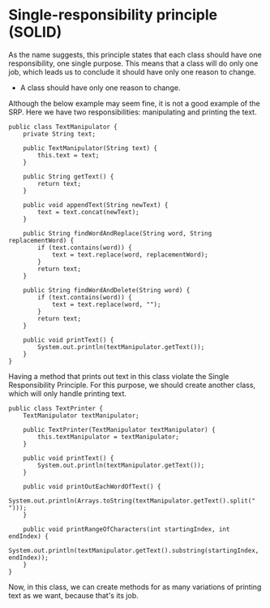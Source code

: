 # Single-responsibility principle (SOLID)

As the name suggests, this principle states that each class should have one responsibility, one single purpose. This means that a class will do only one job, which leads us to conclude it should have only one reason to change.

- A class should have only one reason to change.

Although the below example may seem fine, it is not a good example of the SRP. Here we have two responsibilities: manipulating and printing the text. 
```
public class TextManipulator {
    private String text;

    public TextManipulator(String text) {
        this.text = text;
    }

    public String getText() {
        return text;
    }

    public void appendText(String newText) {
        text = text.concat(newText);
    }
    
    public String findWordAndReplace(String word, String replacementWord) {
        if (text.contains(word)) {
            text = text.replace(word, replacementWord);
        }
        return text;
    }
    
    public String findWordAndDelete(String word) {
        if (text.contains(word)) {
            text = text.replace(word, "");
        }
        return text;
    }

    public void printText() {
        System.out.println(textManipulator.getText());
    }
}
```

Having a method that prints out text in this class violate the Single Responsibility Principle. For this purpose, we should create another class, which will only handle printing text.
```
public class TextPrinter {
    TextManipulator textManipulator;

    public TextPrinter(TextManipulator textManipulator) {
        this.textManipulator = textManipulator;
    }

    public void printText() {
        System.out.println(textManipulator.getText());
    }

    public void printOutEachWordOfText() {
        System.out.println(Arrays.toString(textManipulator.getText().split(" ")));
    }

    public void printRangeOfCharacters(int startingIndex, int endIndex) {
        System.out.println(textManipulator.getText().substring(startingIndex, endIndex));
    }
}
```
Now, in this class, we can create methods for as many variations of printing text as we want, because that's its job.

